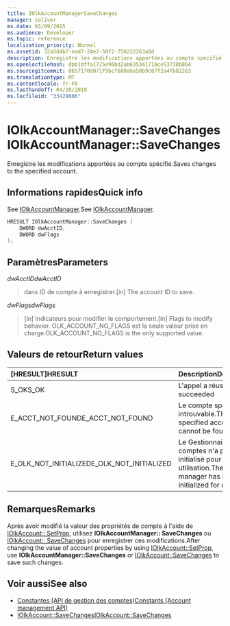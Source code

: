 ```yaml
---
title: IOlkAccountManagerSaveChanges
manager: soliver
ms.date: 03/09/2015
ms.audience: Developer
ms.topic: reference
localization_priority: Normal
ms.assetid: 32a5d4b7-ead7-24e7-58f2-750232263a0d
description: Enregistre les modifications apportées au compte spécifié.
ms.openlocfilehash: dbb1dffa1725e96bd2ab635341718ce53738b864
ms.sourcegitcommit: 8657170d071f9bcf680aba50b9c07f2a4fb82283
ms.translationtype: MT
ms.contentlocale: fr-FR
ms.lasthandoff: 04/28/2019
ms.locfileid: "33429606"
---
```

# <a name="iolkaccountmanagersavechanges"></a><span data-ttu-id="ff2c8-103">IOlkAccountManager::SaveChanges</span><span class="sxs-lookup"><span data-stu-id="ff2c8-103">IOlkAccountManager::SaveChanges</span></span>

<span data-ttu-id="ff2c8-104">Enregistre les modifications apportées au compte spécifié.</span><span class="sxs-lookup"><span data-stu-id="ff2c8-104">Saves changes to the specified account.</span></span>
  
## <a name="quick-info"></a><span data-ttu-id="ff2c8-105">Informations rapides</span><span class="sxs-lookup"><span data-stu-id="ff2c8-105">Quick info</span></span>

<span data-ttu-id="ff2c8-106">See [IOlkAccountManager](iolkaccountmanager.md).</span><span class="sxs-lookup"><span data-stu-id="ff2c8-106">See [IOlkAccountManager](iolkaccountmanager.md).</span></span>
  
```cpp
HRESULT IOlkAccountManager::SaveChanges (  
    DWORD dwAcctID, 
    DWORD dwFlags 
); 
```

## <a name="parameters"></a><span data-ttu-id="ff2c8-107">Paramètres</span><span class="sxs-lookup"><span data-stu-id="ff2c8-107">Parameters</span></span>

<span data-ttu-id="ff2c8-108">_dwAcctID_</span><span class="sxs-lookup"><span data-stu-id="ff2c8-108">_dwAcctID_</span></span>
  
> <span data-ttu-id="ff2c8-109">dans ID de compte à enregistrer.</span><span class="sxs-lookup"><span data-stu-id="ff2c8-109">[in] The account ID to save.</span></span> 
    
<span data-ttu-id="ff2c8-110">_dwFlags_</span><span class="sxs-lookup"><span data-stu-id="ff2c8-110">_dwFlags_</span></span>
  
> <span data-ttu-id="ff2c8-111">[in] Indicateurs pour modifier le comportement.</span><span class="sxs-lookup"><span data-stu-id="ff2c8-111">[in] Flags to modify behavior.</span></span> <span data-ttu-id="ff2c8-112">OLK_ACCOUNT_NO_FLAGS est la seule valeur prise en charge.</span><span class="sxs-lookup"><span data-stu-id="ff2c8-112">OLK_ACCOUNT_NO_FLAGS is the only supported value.</span></span>
    
## <a name="return-values"></a><span data-ttu-id="ff2c8-113">Valeurs de retour</span><span class="sxs-lookup"><span data-stu-id="ff2c8-113">Return values</span></span>

|<span data-ttu-id="ff2c8-114">**[HRESULT]**</span><span class="sxs-lookup"><span data-stu-id="ff2c8-114">**HRESULT**</span></span>|<span data-ttu-id="ff2c8-115">**Description**</span><span class="sxs-lookup"><span data-stu-id="ff2c8-115">**Description**</span></span>|
|:-----|:-----|
|<span data-ttu-id="ff2c8-116">S_OK</span><span class="sxs-lookup"><span data-stu-id="ff2c8-116">S_OK</span></span>  <br/> |<span data-ttu-id="ff2c8-117">L'appel a réussi</span><span class="sxs-lookup"><span data-stu-id="ff2c8-117">The call succeeded</span></span>  <br/> |
|<span data-ttu-id="ff2c8-118">E_ACCT_NOT_FOUND</span><span class="sxs-lookup"><span data-stu-id="ff2c8-118">E_ACCT_NOT_FOUND</span></span>  <br/> |<span data-ttu-id="ff2c8-119">Le compte spécifié est introuvable.</span><span class="sxs-lookup"><span data-stu-id="ff2c8-119">The specified account cannot be found.</span></span>  <br/> |
|<span data-ttu-id="ff2c8-120">E_OLK_NOT_INITIALIZED</span><span class="sxs-lookup"><span data-stu-id="ff2c8-120">E_OLK_NOT_INITIALIZED</span></span>  <br/> |<span data-ttu-id="ff2c8-121">Le Gestionnaire de comptes n'a pas été initialisé pour une utilisation.</span><span class="sxs-lookup"><span data-stu-id="ff2c8-121">The account manager has not been initialized for use.</span></span>  <br/> |
   
## <a name="remarks"></a><span data-ttu-id="ff2c8-122">Remarques</span><span class="sxs-lookup"><span data-stu-id="ff2c8-122">Remarks</span></span>

<span data-ttu-id="ff2c8-123">Après avoir modifié la valeur des propriétés de compte à l'aide de [IOlkAccount:: SetProp](iolkaccount-setprop.md), utilisez **IOlkAccountManager:: SaveChanges** ou [IOlkAccount:: SaveChanges](iolkaccount-savechanges.md) pour enregistrer ces modifications.</span><span class="sxs-lookup"><span data-stu-id="ff2c8-123">After changing the value of account properties by using [IOlkAccount::SetProp](iolkaccount-setprop.md), use **IOlkAccountManager::SaveChanges** or [IOlkAccount::SaveChanges](iolkaccount-savechanges.md) to save such changes.</span></span> 
  
## <a name="see-also"></a><span data-ttu-id="ff2c8-124">Voir aussi</span><span class="sxs-lookup"><span data-stu-id="ff2c8-124">See also</span></span>

- [<span data-ttu-id="ff2c8-125">Constantes (API de gestion des comptes)</span><span class="sxs-lookup"><span data-stu-id="ff2c8-125">Constants (Account management API)</span></span>](constants-account-management-api.md) 
- [<span data-ttu-id="ff2c8-126">IOlkAccount::SaveChanges</span><span class="sxs-lookup"><span data-stu-id="ff2c8-126">IOlkAccount::SaveChanges</span></span>](iolkaccount-savechanges.md)

